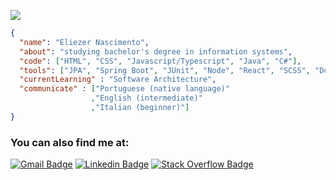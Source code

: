 ![](https://komarev.com/ghpvc/?username=eliezergarbin&color=orange)
```json
{
  "name": "Eliezer Nascimento",
  "about": "studying bachelor's degree in information systems",
  "code": ["HTML", "CSS", "Javascript/Typescript", "Java", "C#"],
  "tools": ["JPA", "Spring Boot", "JUnit", "Node", "React", "SCSS", "Docker"],
  "currentLearning" : "Software Architecture",
  "communicate" : ["Portuguese (native language)"
                  ,"English (intermediate)"
                  ,"Italian (beginner)"]
}
```

<!--- [![Eliezer github activity graph](https://activity-graph.herokuapp.com/graph?username=eliezergarbin&bg_color=0d1117&color=ffffff&line=559ace&point=1658c6&area=true&hide_border=true)](https://github.com/ashutosh00710/github-readme-activity-graph) -->

### You can also find me at:
  [![Gmail Badge](https://img.shields.io/badge/-Gmail-c14438?style=flat&logo=Gmail&logoColor=white&link=mailto:elieserdariogarbin@gmail.com)](mailto:eliezergarbin1@gmail.com)
  [![Linkedin Badge](https://img.shields.io/badge/-LinkedIn-blue?style=flat&logo=Linkedin&logoColor=white&link=https://www.linkedin.com/in/eliezergarbin/)](https://www.linkedin.com/in/eliezergarbin/)
  [![Stack Overflow Badge](https://img.shields.io/badge/-StackOverflow-f48024?style=flat&logo=stackoverflow&logoColor=white&link=https://stackoverflow.com/users/13985606/eli%c3%a9zer-garbin?tab=profile)](https://stackoverflow.com/users/13985606/eli%c3%a9zer-garbin?tab=profile)
